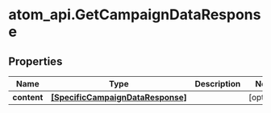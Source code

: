 # atom_api.GetCampaignDataResponse

## Properties
Name | Type | Description | Notes
------------ | ------------- | ------------- | -------------
**content** | [**[SpecificCampaignDataResponse]**](SpecificCampaignDataResponse.md) |  | [optional] 


